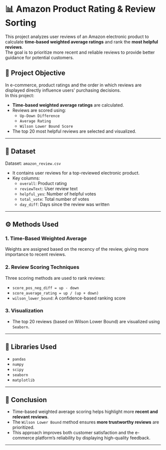 # 📊 Amazon Product Rating & Review Sorting

This project analyzes user reviews of an Amazon electronic product to calculate **time-based weighted average ratings** and rank the **most helpful reviews**.  
The goal is to prioritize more recent and reliable reviews to provide better guidance for potential customers.

## 🚀 Project Objective

In e-commerce, product ratings and the order in which reviews are displayed directly influence users' purchasing decisions.  
In this project:

- **Time-based weighted average ratings** are calculated.
- Reviews are scored using:
  - `Up-Down Difference`
  - `Average Rating`
  - `Wilson Lower Bound Score`
- The top 20 most helpful reviews are selected and visualized.

---

## 📁 Dataset

Dataset: `amazon_review.csv`  
- It contains user reviews for a top-reviewed electronic product.
- Key columns:
  - `overall`: Product rating
  - `reviewText`: User review text
  - `helpful_yes`: Number of helpful votes
  - `total_vote`: Total number of votes
  - `day_diff`: Days since the review was written

---

## ⚙️ Methods Used

### 1. Time-Based Weighted Average
Weights are assigned based on the recency of the review, giving more importance to recent reviews.

### 2. Review Scoring Techniques
Three scoring methods are used to rank reviews:

- `score_pos_neg_diff = up - down`
- `score_average_rating = up / (up + down)`
- `wilson_lower_bound`: A confidence-based ranking score

### 3. Visualization
- The top 20 reviews (based on Wilson Lower Bound) are visualized using `Seaborn`.

---

## 🧪 Libraries Used

- `pandas`
- `numpy`
- `scipy`
- `seaborn`
- `matplotlib`

---

## 📌 Conclusion

- Time-based weighted average scoring helps highlight more **recent and relevant reviews**.
- The `Wilson Lower Bound` method ensures **more trustworthy reviews** are prioritized.
- This approach improves both customer satisfaction and the e-commerce platform’s reliability by displaying high-quality feedback.

---
